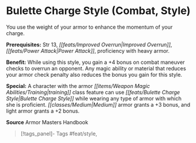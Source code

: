 ﻿---
cssclass: [feats]

---
# Bulette Charge Style (Combat, Style)

You use the weight of your armor to enhance the momentum of your charge.

**Prerequisites:** Str 13, _[[feats/Improved Overrun|Improved Overrun]]_, _[[feats/Power Attack|Power Attack]]_, proficiency with heavy armor.

**Benefit:** While using this style, you gain a +4 bonus on combat maneuver checks to overrun an opponent. Any magic ability or material that reduces your armor check penalty also reduces the bonus you gain for this style.

**Special:** A character with the armor _[[items/Weapon Magic Abilities/Training|training]]_ class feature can use _[[feats/Bulette Charge Style|Bulette Charge Style]]_ while wearing any type of armor with which she is proficient. _[[classes/Medium|Medium]]_ armor grants a +3 bonus, and light armor grants a +2 bonus.

**Source** Armor Masters Handbook
>[!tags_panel]- Tags
> #feat/style, 